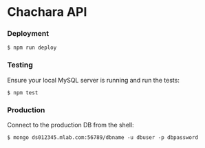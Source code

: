 # Chachara API

### Deployment

    $ npm run deploy

### Testing

Ensure your local MySQL server is running and run the tests:

    $ npm test


### Production

Connect to the production DB from the shell:

    $ mongo ds012345.mlab.com:56789/dbname -u dbuser -p dbpassword